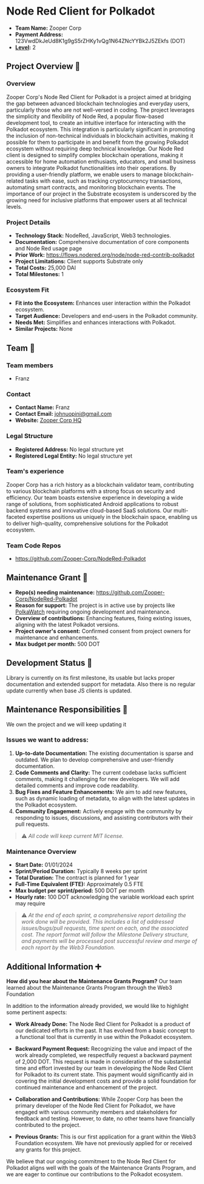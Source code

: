 # Node Red Client for Polkadot

- **Team Name:** Zooper Corp
- **Payment Address:** 123VwdDkJeUd8K1g9gS5rZHKy1vQg1N64ZNcYYBk2J5ZEkfs (DOT)
- **[Level](https://github.com/w3f/Grants-Program/tree/master#level_slider-levels):** 2

## Project Overview :page_facing_up:

### Overview

Zooper Corp's Node Red Client for Polkadot is a project aimed at bridging the gap between advanced blockchain technologies and everyday users, particularly those who are not well-versed in coding. The project leverages the simplicity and flexibility of Node Red, a popular flow-based development tool, to create an intuitive interface for interacting with the Polkadot ecosystem. This integration is particularly significant in promoting the inclusion of non-technical individuals in blockchain activities, making it possible for them to participate in and benefit from the growing Polkadot ecosystem without requiring deep technical knowledge. Our Node Red client is designed to simplify complex blockchain operations, making it accessible for home automation enthusiasts, educators, and small business owners to integrate Polkadot functionalities into their operations. By providing a user-friendly platform, we enable users to manage blockchain-related tasks with ease, such as tracking cryptocurrency transactions, automating smart contracts, and monitoring blockchain events. The importance of our project in the Substrate ecosystem is underscored by the growing need for inclusive platforms that empower users at all technical levels. 

### Project Details

- **Technology Stack:** NodeRed, JavaScript, Web3 technologies.
- **Documentation:** Comprehensive documentation of core components and Node Red usage page
- **Prior Work:** https://flows.nodered.org/node/node-red-contrib-polkadot
- **Project Limitations:** Client supports Substrate only
- **Total Costs:** 25,000 DAI
- **Total Milestones:** 1

### Ecosystem Fit

- **Fit into the Ecosystem:** Enhances user interaction within the Polkadot ecosystem.
- **Target Audience:** Developers and end-users in the Polkadot community.
- **Needs Met:** Simplifies and enhances interactions with Polkadot.
- **Similar Projects:** None

## Team :busts_in_silhouette:

### Team members

- Franz

### Contact

- **Contact Name:** Franz
- **Contact Email:** johnuopini@gmail.com
- **Website:** [Zooper Corp HQ](https://corp.zooper.org/)

### Legal Structure

- **Registered Address:** No legal structure yet
- **Registered Legal Entity:** No legal structure yet

### Team's experience

Zooper Corp has a rich history as a blockchain validator team, contributing to various blockchain platforms with a strong focus on security and efficiency. Our team boasts extensive experience in developing a wide range of solutions, from sophisticated Android applications to robust backend systems and innovative cloud-based SaaS solutions. Our multi-faceted expertise positions us uniquely in the blockchain space, enabling us to deliver high-quality, comprehensive solutions for the Polkadot ecosystem.

### Team Code Repos

- https://github.com/Zooper-Corp/NodeRed-Polkadot

## Maintenance Grant :wrench:

- **Repo(s) needing maintenance:** https://github.com/Zooper-Corp/NodeRed-Polkadot
- **Reason for support:** The project is in active use by projects like [PolkaWatch](https://twitter.com/polkawatch/status/1654124259374145537) requiring ongoing development and maintenance.
- **Overview of contributions:** Enhancing features, fixing existing issues, aligning with the latest Polkadot versions.
- **Project owner's consent:** Confirmed consent from project owners for maintenance and enhancements.
- **Max budget per month:** 500 DOT

## Development Status :open_book:

Library is currently on its first milestone, its usable but lacks proper documentation and extended support for metadata. Also there is no regular update currently when base JS clients is updated.

## Maintenance Responsibilities :nut_and_bolt:

We own the project and we will keep updating it

### Issues we want to address:

1. **Up-to-date Documentation:** The existing documentation is sparse and outdated. We plan to develop comprehensive and user-friendly documentation.
2. **Code Comments and Clarity:** The current codebase lacks sufficient comments, making it challenging for new developers. We will add detailed comments and improve code readability.
3. **Bug Fixes and Feature Enhancements:** We aim to add new features, such as dynamic loading of metadata, to align with the latest updates in the Polkadot ecosystem.
4. **Community Engagement:** Actively engage with the community by responding to issues, discussions, and assisting contributors with their pull requests.

> ⚠️ *All code will keep current MIT license.*

### Maintenance Overview

- **Start Date:** 01/01/2024
- **Sprint/Period Duration:** Typically 8 weeks per sprint
- **Total Duration:** The contract is planned for 1 year
- **Full-Time Equivalent (FTE):** Approximately 0.5 FTE
- **Max budget per sprint/period:** 500 DOT per month
- **Hourly rate:** 100 DOT acknowledging the variable workload each sprint may require

> ⚠️ *At the end of each sprint, a comprehensive report detailing the work done will be provided. This includes a list of addressed issues/bugs/pull requests, time spent on each, and the associated cost. The report format will follow the Milestone Delivery structure, and payments will be processed post successful review and merge of each report by the Web3 Foundation.*

## Additional Information :heavy_plus_sign:

**How did you hear about the Maintenance Grants Program?** Our team learned about the Maintenance Grants Program through the Web3 Foundation

In addition to the information already provided, we would like to highlight some pertinent aspects:

- **Work Already Done:** The Node Red Client for Polkadot is a product of our dedicated efforts in the past. It has evolved from a basic concept to a functional tool that is currently in use within the Polkadot ecosystem.

- **Backward Payment Request:** Recognizing the value and impact of the work already completed, we respectfully request a backward payment of 2,000 DOT. This request is made in consideration of the substantial time and effort invested by our team in developing the Node Red Client for Polkadot to its current state. This payment would significantly aid in covering the initial development costs and provide a solid foundation for continued maintenance and enhancement of the project.

- **Collaboration and Contributions:** While Zooper Corp has been the primary developer of the Node Red Client for Polkadot, we have engaged with various community members and stakeholders for feedback and testing. However, to date, no other teams have financially contributed to the project.

- **Previous Grants:** This is our first application for a grant within the Web3 Foundation ecosystem. We have not previously applied for or received any grants for this project.

We believe that our ongoing commitment to the Node Red Client for Polkadot aligns well with the goals of the Maintenance Grants Program, and we are eager to continue our contributions to the Polkadot ecosystem.
